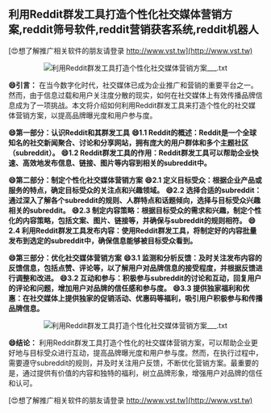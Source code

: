 ## **利用Reddit群发工具打造个性化社交媒体营销方案,reddit筛号软件,reddit营销获客系统,reddit机器人**

[😍想了解推广相关软件的朋友请登录 http://www.vst.tw](http://www.vst.tw)

 <center><img src="https://vst.tw/MP4/tuiguang/png/5.png" alt="利用Reddit群发工具打造个性化社交媒体营销方案___.txt"></center>

**😄引言：**
在当今数字化时代，社交媒体已成为企业推广和营销的重要平台之一。然而，由于信息过载和用户关注度分散的现实，如何在社交媒体上有效传播品牌信息成为了一项挑战。本文将介绍如何利用Reddit群发工具来打造个性化的社交媒体营销方案，以提高品牌曝光度和用户参与度。

**😄第一部分：认识Reddit和其群发工具**
**😄1.1 Reddit的概述：Reddit是一个全球知名的社交新闻聚合、讨论和分享网站，拥有庞大的用户群体和多个主题社区（subreddit）。**
**😄1.2 Reddit群发工具的作用：Reddit群发工具可以帮助企业快速、高效地发布信息、链接、图片等内容到相关的subreddit中。**

**😄第二部分：制定个性化社交媒体营销方案**
**😄2.1 定义目标受众：根据企业产品或服务的特点，确定目标受众的关注点和兴趣领域。**
**😄2.2 选择合适的subreddit：通过深入了解各个subreddit的规则、人群特点和话题倾向，选择与目标受众兴趣相关的subreddit。**
**😄2.3 制定内容策略：根据目标受众的需求和兴趣，制定个性化的内容策略，包括文案、图片、链接等，并确保与subreddit的规则相符。**
**😄2.4 利用Reddit群发工具发布内容：使用Reddit群发工具，将制定好的内容批量发布到选定的subreddit中，确保信息能够被目标受众看到。**

**😄第三部分：优化社交媒体营销方案**
**😄3.1 监测和分析反馈：及时关注发布内容的反馈信息，包括点赞、评论等，以了解用户对品牌信息的接受程度，并根据反馈进行调整和改进。**
**😄3.2 互动和参与：积极参与subreddit的讨论和互动，回复用户的评论和问题，增加用户对品牌的信任感和参与度。**
**😄3.3 提供独家福利和优惠：在社交媒体上提供独家的促销活动、优惠码等福利，吸引用户积极参与和传播品牌信息。**

 <center><img src="https://vst.tw/MP4/tuiguang/png/0.png" alt="利用Reddit群发工具打造个性化社交媒体营销方案___.txt"></center>

**😄结论：**
利用Reddit群发工具打造个性化的社交媒体营销方案，可以帮助企业更好地与目标受众进行互动，提高品牌曝光度和用户参与度。然而，在执行过程中，需要遵守subreddit的规则，并及时关注用户反馈，不断优化营销方案。最重要的是，通过提供有价值的内容和独特的福利，树立品牌形象，增强用户对品牌的信任和认可。

[😍想了解推广相关软件的朋友请登录 http://www.vst.tw](http://www.vst.tw)



